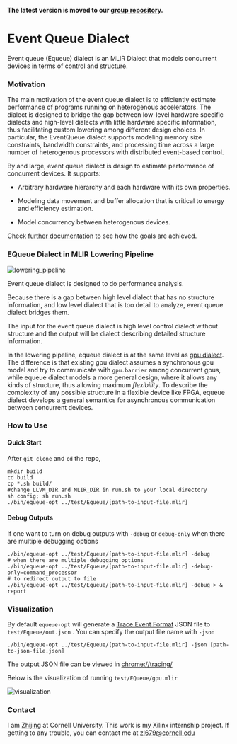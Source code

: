 **The latest version is moved to our [group repository](https://github.com/cucapra/EventQueue).** 





# Event Queue Dialect
Event queue (Equeue) dialect is an MLIR Dialect that models concurrent devices in terms of control and structure.

 
### Motivation

The main motivation of the event queue dialect is to efficiently estimate performance of programs running on heterogenous accelerators. The dialect is designed to bridge the gap between low-level hardware specific dialects and high-level dialects with little hardware specific information, thus facilitating custom lowering among different design choices. In particular, the EventQueue dialect supports modeling memory size constraints, bandwidth constraints, and processing time across a large number of heterogenous processors with distributed event-based control.

By and large, event queue dialect is design to estimate performance of concurrent devices. It supports:

- Arbitrary hardware hierarchy and each hardware with its own properties.

-  Modeling data movement and buffer allocation that is critical to energy and efficiency estimation.

- Model concurrency between heterogenous devices.

Check [further documentation](mydoc/) to see how the goals are achieved. 


### EQueue Dialect in MLIR Lowering Pipeline

![lowering_pipeline](/mydoc/fig/lowering_pipeline.png)

Event queue dialect is designed to do performance analysis.

Because there is a gap between high level dialect that has no structure information, and low level dialect that is too detail to analyze, event queue dialect bridges them.

The input for the event queue dialect is high level control dialect without structure and the output will be dialect describing detailed structure information.

In the lowering pipeline, equeue dialect is at the same level as [gpu dialect](https://mlir.llvm.org/docs/Dialects/GPU/). The difference is that existing gpu dialect assumes a synchronous gpu model and try to communicate with `gpu.barrier` among concurrent gpus, while equeue dialect models a more general design, where it allows any kinds of structure, thus allowing maximum *flexibility*. To describe the complexity of any possible structure in a flexible device like FPGA, equeue dialect develops a general semantics for asynchronous communication between concurrent devices.



### How to Use

#### Quick Start

After `git clone` and `cd` the repo, 

```shell
mkdir build
cd build
cp *.sh build/
#change LLVM_DIR and MLIR_DIR in run.sh to your local directory
sh config; sh run.sh
./bin/equeue-opt ../test/Equeue/[path-to-input-file.mlir]
```

#### Debug Outputs

If one want to turn on debug outputs with `-debug` or `debug-only` when there are multiple debugging options

```shell
./bin/equeue-opt ../test/Equeue/[path-to-input-file.mlir] -debug
# when there are multiple debugging options
./bin/equeue-opt ../test/Equeue/[path-to-input-file.mlir] -debug-only=command_processor
# to redirect output to file
./bin/equeue-opt ../test/Equeue/[path-to-input-file.mlir] -debug > & report
```

### Visualization

By default `equeue-opt` will generate a [Trace Event Format](https://docs.google.com/document/d/1CvAClvFfyA5R-PhYUmn5OOQtYMH4h6I0nSsKchNAySU/preview) JSON file to `test/Equeue/out.json` . You can specify the output file name with `-json` 

```shell
./bin/equeue-opt ../test/Equeue/[path-to-input-file.mlir] -json [path-to-json-file.json]
```

The output JSON file can be viewed in [chrome://tracing/](chrome://tracing/)  

Below is the visualization of running `test/EQueue/gpu.mlir`  

![visualization](/mydoc/fig/estimation_result.png)



### Contact

I am [Zhijing](https://tissue3.github.io/) at Cornell University. This work is my Xilinx internship project. If getting to any trouble, you can contact me at zl679@cornell.edu

